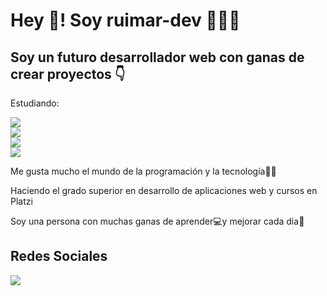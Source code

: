 <h1>Hey 👋! Soy ruimar-dev 👨🏻‍💻</h1>
<h2>Soy un futuro desarrollador web con ganas de crear proyectos 👇</h2>
<p>Estudiando:

<img src="https://img.shields.io/badge/HTML5-E34F26?style=for-the-badge&logo=html5&logoColor=white"/> <br>
<img src="https://img.shields.io/badge/CSS3-1572B6?style=for-the-badge&logo=css3&logoColor=white"/> <br>
<img src="https://img.shields.io/badge/JavaScript-323330?style=for-the-badge&logo=javascript&logoColor=F7DF1E"/> <br>
<img src="https://img.shields.io/badge/PHP-777BB4?style=for-the-badge&logo=php&logoColor=white"/> <br>

<p>Me gusta mucho el mundo de la programación y la tecnología👨‍💻</p>
<p>Haciendo el grado superior en desarrollo de aplicaciones web y cursos en Platzi</p>
<p>Soy una persona con muchas ganas de aprender💻y mejorar cada dia💪</p>
<h2>Redes Sociales</h2>
<a href="[https://twitter.com/Zertin222](https://x.com/ruimardev?t=b0lH9wXMb2yYK6GBLX37WA&s=09)"><img src="https://img.shields.io/badge/Twitter-1DA1F2?style=for-the-badge&logo=twitter&logoColor=white"/></a>



